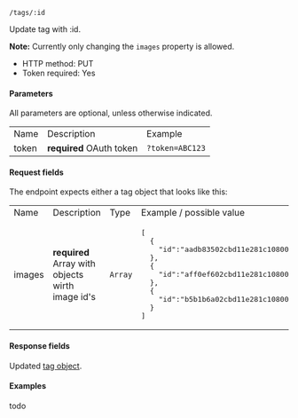 `/tags/:id`

Update tag with :id.

<strong>Note:</strong> Currently only changing the ```images``` property is allowed.

* HTTP method: PUT
* Token required: Yes

#### Parameters
All parameters are optional, unless otherwise indicated.
<table>
  <tr>
    <td>Name</td>
    <td>Description</td>
    <td>Example</td>
  </tr>
  <tr>
    <td>token</td>
    <td><strong>required</strong> OAuth token</td>
    <td><code>?token=ABC123</td>
  </tr>
</table>

#### Request fields
The endpoint expects either a tag object that looks like this:

<table>
  <tr>
    <td>Name</td>
    <td>Description</td>
    <td>Type</td>
    <td>Example / possible value</td>
  </tr>
  <tr>
    <td>images</td>
    <td><strong>required</strong> Array with objects wirth image id's</td>
    <td><code>Array</code></td>
    <td><pre>[
  {
    "id":"aadb83502cbd11e281c10800200c9a66"
  }, 
  {
    "id":"aff0ef602cbd11e281c10800200c9a66"
  }, 
  {
    "id":"b5b1b6a02cbd11e281c10800200c9a66"
  }
]</pre></td>
  </tr>
</table>


#### Response fields
Updated <a href="tag-object.md">tag object</a>.

#### Examples
todo